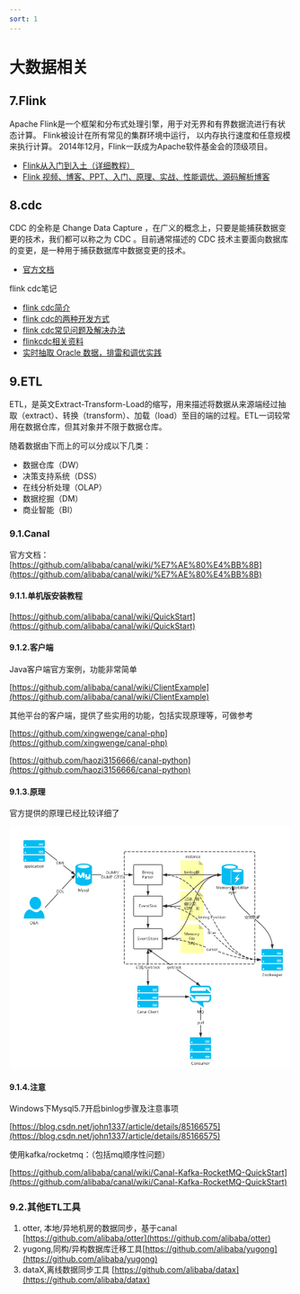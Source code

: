 ```yaml
---
sort: 1
---
```

# 大数据相关


## 7.Flink

Apache Flink是一个框架和分布式处理引擎，用于对无界和有界数据流进行有状态计算。 Flink被设计在所有常见的集群环境中运行，
以内存执行速度和任意规模来执行计算。 2014年12月，Flink一跃成为Apache软件基金会的顶级项目。

- [Flink从入门到入土（详细教程）](https://www.cnblogs.com/javazhiyin/p/13597319.html)
- [Flink 视频、博客、PPT、入门、原理、实战、性能调优、源码解析博客](http://www.54tianzhisheng.cn/)

## 8.cdc
CDC 的全称是 Change Data Capture ，在广义的概念上，只要是能捕获数据变更的技术，我们都可以称之为 CDC 。目前通常描述的 CDC 技术主要面向数据库的变更，是一种用于捕获数据库中数据变更的技术。

- [官方文档](https://ververica.github.io/flink-cdc-connectors/master/index.html)

flink cdc笔记
- [flink cdc简介](https://blog.csdn.net/YiRan_Zhao/article/details/126946412)
- [flink cdc的两种开发方式](https://blog.csdn.net/YiRan_Zhao/article/details/126956600)
- [flink cdc常见问题及解决办法](https://blog.csdn.net/YiRan_Zhao/article/details/126957226)
- [flinkcdc相关资料](https://blog.csdn.net/YiRan_Zhao/article/details/125652824)
- [实时抽取 Oracle 数据，排雷和调优实践](https://blog.csdn.net/YiRan_Zhao/article/details/125624407)

## 9.ETL

ETL，是英文Extract-Transform-Load的缩写，用来描述将数据从来源端经过抽取（extract）、转换（transform）、加载（load）至目的端的过程。ETL一词较常用在数据仓库，但其对象并不限于数据仓库。

随着数据由下而上的可以分成以下几类：
- 数据仓库（DW）
- 决策支持系统（DSS）
- 在线分析处理（OLAP）
- 数据挖掘（DM）
- 商业智能（BI）


### 9.1.Canal

官方文档： [https://github.com/alibaba/canal/wiki/%E7%AE%80%E4%BB%8B](https://github.com/alibaba/canal/wiki/%E7%AE%80%E4%BB%8B)

#### 9.1.1.单机版安装教程

[https://github.com/alibaba/canal/wiki/QuickStart](https://github.com/alibaba/canal/wiki/QuickStart)

#### 9.1.2.客户端

Java客户端官方案例，功能非常简单

[https://github.com/alibaba/canal/wiki/ClientExample](https://github.com/alibaba/canal/wiki/ClientExample)

其他平台的客户端，提供了些实用的功能，包括实现原理等，可做参考

[https://github.com/xingwenge/canal-php](https://github.com/xingwenge/canal-php)

[https://github.com/haozi3156666/canal-python](https://github.com/haozi3156666/canal-python)

#### 9.1.3.原理

官方提供的原理已经比较详细了

![image](img/ETL/media/image1.png)


#### 9.1.4.注意

Windows下Mysql5.7开启binlog步骤及注意事项

[https://blog.csdn.net/john1337/article/details/85166575](https://blog.csdn.net/john1337/article/details/85166575)

使用kafka/rocketmq：（包括mq顺序性问题）

[https://github.com/alibaba/canal/wiki/Canal-Kafka-RocketMQ-QuickStart](https://github.com/alibaba/canal/wiki/Canal-Kafka-RocketMQ-QuickStart)

### 9.2.其他ETL工具

1. otter, 本地/异地机房的数据同步，基于canal [https://github.com/alibaba/otter](https://github.com/alibaba/otter)
2. yugong,同构/异构数据库迁移工具[https://github.com/alibaba/yugong](https://github.com/alibaba/yugong)
3. dataX,离线数据同步工具 [https://github.com/alibaba/datax](https://github.com/alibaba/datax)


